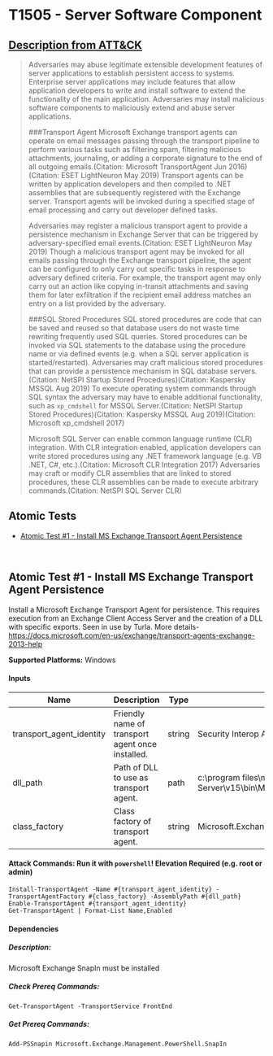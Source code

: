 # T1505 - Server Software Component
## [Description from ATT&CK](https://attack.mitre.org/wiki/Technique/T1505)
<blockquote>Adversaries may abuse legitimate extensible development features of server applications to establish persistent access to systems. Enterprise server applications may include features that allow application developers to write and install software to extend the functionality of the main application. Adversaries may install malicious software components to maliciously extend and abuse server applications.

###Transport Agent
Microsoft Exchange transport agents can operate on email messages passing through the transport pipeline to perform various tasks such as filtering spam, filtering malicious attachments, journaling, or adding a corporate signature to the end of all outgoing emails.(Citation: Microsoft TransportAgent Jun 2016)(Citation: ESET LightNeuron May 2019) Transport agents can be written by application developers and then compiled to .NET assemblies that are subsequently registered with the Exchange server. Transport agents will be invoked during a specified stage of email processing and carry out developer defined tasks.

Adversaries may register a malicious transport agent to provide a persistence mechanism in Exchange Server that can be triggered by adversary-specified email events.(Citation: ESET LightNeuron May 2019) Though a malicious transport agent may be invoked for all emails passing through the Exchange transport pipeline, the agent can be configured to only carry out specific tasks in response to adversary defined criteria. For example, the transport agent may only carry out an action like copying in-transit attachments and saving them for later exfiltration if the recipient email address matches an entry on a list provided by the adversary.

###SQL Stored Procedures
SQL stored procedures are code that can be saved and reused so that database users do not waste time rewriting frequently used SQL queries. Stored procedures can be invoked via SQL statements to the database using the procedure name or via defined events (e.g. when a SQL server application is started/restarted). Adversaries may craft malicious stored procedures that can provide a persistence mechanism in SQL database servers.(Citation: NetSPI Startup Stored Procedures)(Citation: Kaspersky MSSQL Aug 2019) To execute operating system commands through SQL syntax the adversary may have to enable additional functionality, such as <code>xp_cmdshell</code> for MSSQL Server.(Citation: NetSPI Startup Stored Procedures)(Citation: Kaspersky MSSQL Aug 2019)(Citation: Microsoft xp_cmdshell 2017)

Microsoft SQL Server can enable common language runtime (CLR) integration. With CLR integration enabled, application developers can write stored procedures using any .NET framework language (e.g. VB .NET, C#, etc.).(Citation: Microsoft CLR Integration 2017) Adversaries may craft or modify CLR assemblies that are linked to stored procedures, these CLR assemblies can be made to execute arbitrary commands.(Citation: NetSPI SQL Server CLR)</blockquote>

## Atomic Tests

- [Atomic Test #1 - Install MS Exchange Transport Agent Persistence](#atomic-test-1---install-ms-exchange-transport-agent-persistence)


<br/>

## Atomic Test #1 - Install MS Exchange Transport Agent Persistence
Install a Microsoft Exchange Transport Agent for persistence. This requires execution from an Exchange Client Access Server and the creation of a DLL with specific exports. Seen in use by Turla.
More details- https://docs.microsoft.com/en-us/exchange/transport-agents-exchange-2013-help

**Supported Platforms:** Windows


#### Inputs
| Name | Description | Type | Default Value | 
|------|-------------|------|---------------|
| transport_agent_identity | Friendly name of transport agent once installed. | string | Security Interop Agent|
| dll_path | Path of DLL to use as transport agent. | path | c:\program files\microsoft\Exchange Server\v15\bin\Microsoft.Exchange.Security.Interop.dll|
| class_factory | Class factory of transport agent. | string | Microsoft.Exchange.Security.Interop.SecurityInteropAgentFactory|


#### Attack Commands: Run it with `powershell`!  Elevation Required (e.g. root or admin) 
```
Install-TransportAgent -Name #{transport_agent_identity} -TransportAgentFactory #{class_factory} -AssemblyPath #{dll_path}
Enable-TransportAgent #{transport_agent_identity}
Get-TransportAgent | Format-List Name,Enabled
```


#### Dependencies
##### Description:
Microsoft Exchange SnapIn must be installed
##### Check Prereq Commands:
```
Get-TransportAgent -TransportService FrontEnd 
```
##### Get Prereq Commands:
```
Add-PSSnapin Microsoft.Exchange.Management.PowerShell.SnapIn
```




<br/>

